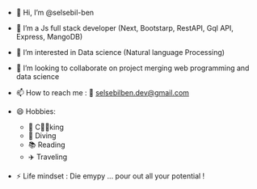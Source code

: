- 👋 Hi, I’m @selsebil-ben
- 🌱 I’m a Js full stack developer (Next, Bootstarp, RestAPI, Gql API, Express, MangoDB)
- 👀 I’m interested in Data science (Natural language Processing)

- 💞️ I’m looking to collaborate on project merging web programming and data science
- 📫 How to reach me :
     📧 selsebilben.dev@gmail.com
- 😄 Hobbies: 
    - 🥗 C🍳🥘king
    - 🤿 Diving
    - 📚 Reading
    - ✈️ Traveling
    
- ⚡ Life mindset : Die emypy ... pour out all your potential !

<!---
selsebil-ben/selsebil-ben is a ✨ special ✨ repository because its `README.md` (this file) appears on your GitHub profile.
You can click the Preview link to take a look at your changes.
--->
